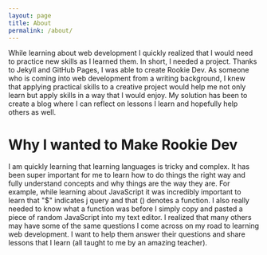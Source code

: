 ```yaml
---
layout: page
title: About
permalink: /about/
---
```


While learning about web development I quickly realized that I would need to practice new skills as I learned them. In short, I needed a project. Thanks to Jekyll and GitHub Pages, I was able to create Rookie Dev. As someone who is coming into web development from a writing background, I knew that applying practical skills to a creative project would help me not only learn but apply skills in a way that I would enjoy. My solution has been to create a blog where I can reflect on lessons I learn and hopefully help others as well. 

# Why I wanted to Make Rookie Dev

I am quickly learning that learning languages is tricky and complex. It has been super important for me to learn how to do things the right way and fully understand concepts and why things are the way they are. For example, while learning about JavaScript it was incredibly important to learn that "$" indicates j query and that () denotes a function. I also really needed to know what a function was before I simply copy and pasted a piece of random JavaScript into my text editor. I realized that many others may have some of the same questions I come across on my road to learning web development. I want to help them answer their questions and share lessons that I learn (all taught to me by an amazing teacher).  